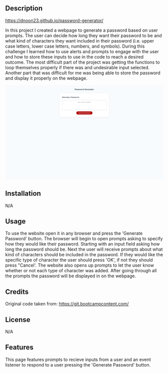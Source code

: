 # <Password Generator>

## Description

https://dnoon23.github.io/password-generator/
<p>
In this project I created a webpage to generate a password based on user prompts.  The user can decide how long they want their password to be and what kind of characters they want included in their password (i.e. upper case letters, lower case letters, numbers, and symbols).  During this challenge I learned how to use alerts and prompts to engage with the user and how to store these inputs to use in the code to reach a desired outcome.  The most difficult part of the project was getting the functions to loop themselves properly if there was and undesirable input selected.  Another part that was difficult for me was being able to store the password and display it properly on the webpage.
</p>

![Screenshot](./assets/screenshot.png)

## Installation

N/A

## Usage

To use the website open it in any browser and press the 'Generate Password' button.  The browser will begin to open prompts asking to specify how they would like their password.  Starting with an input field asking how long the password should be.  Next the user will receive prompts about what kind of characters should be included in the password.  If they would like the specific type of character the user should press 'OK', if not they should press "Cancel'.  The website also opens up prompts to let the user know whether or not each type of character was added.  After going through all the prompts the password will be displayed in on the webpage.

## Credits

Original code taken from: 
https://git.bootcampcontent.com/

## License

N/A

## Features

This page features prompts to recieve inputs from a user and an event listener to respond to a user pressing the 'Generate Password' button.
